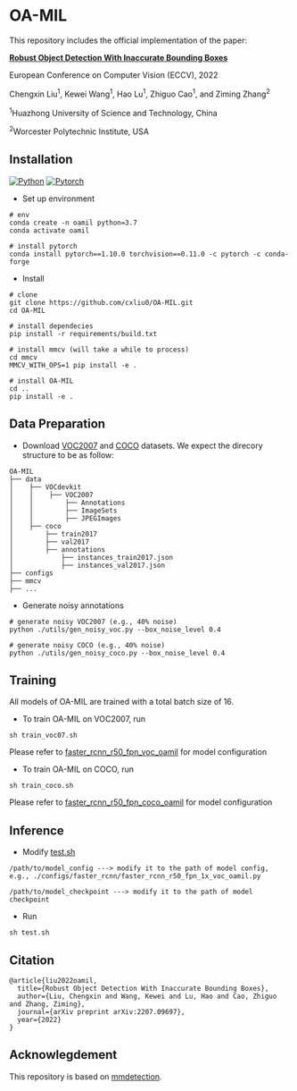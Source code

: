 # OA-MIL

This repository includes the official implementation of the paper:

**[Robust Object Detection With Inaccurate Bounding Boxes](https://arxiv.org/abs/2207.09697)**

European Conference on Computer Vision (ECCV), 2022

Chengxin Liu<sup>1</sup>, Kewei Wang<sup>1</sup>, Hao Lu<sup>1</sup>, Zhiguo Cao<sup>1</sup>, and Ziming Zhang<sup>2</sup>

<sup>1</sup>Huazhong University of Science and Technology, China

<sup>2</sup>Worcester Polytechnic Institute, USA

## Installation

[![Python](https://img.shields.io/badge/python-3.7%20tested-brightgreen)](https://www.python.org/)
[![Pytorch](https://img.shields.io/badge/pytorch-1.4.0%2F1.10.0%20tested-brightgreen)](https://pytorch.org/)

- Set up environment

```
# env
conda create -n oamil python=3.7
conda activate oamil

# install pytorch
conda install pytorch==1.10.0 torchvision==0.11.0 -c pytorch -c conda-forge
```

- Install 

```
# clone 
git clone https://github.com/cxliu0/OA-MIL.git
cd OA-MIL

# install dependecies
pip install -r requirements/build.txt

# install mmcv (will take a while to process)
cd mmcv
MMCV_WITH_OPS=1 pip install -e . 

# install OA-MIL
cd ..
pip install -e .
```

## Data Preparation

- Download [VOC2007](https://pjreddie.com/projects/pascal-voc-dataset-mirror/) and [COCO](https://cocodataset.org/#download) datasets. We expect the direcory structure to be as follow:

```
OA-MIL
├── data
│    ├── VOCdevkit
│    │    ├── VOC2007
│    │        ├── Annotations
│    │        ├── ImageSets
│    │        ├── JPEGImages
│    ├── coco
│        ├── train2017
│        ├── val2017
│        ├── annotations
│            ├── instances_train2017.json
│            ├── instances_val2017.json
├── configs
├── mmcv
├── ...
```

- Generate noisy annotations

```
# generate noisy VOC2007 (e.g., 40% noise)
python ./utils/gen_noisy_voc.py --box_noise_level 0.4

# generate noisy COCO (e.g., 40% noise)
python ./utils/gen_noisy_coco.py --box_noise_level 0.4
```

## Training

All models of OA-MIL are trained with a total batch size of 16.

- To train OA-MIL on VOC2007, run

```
sh train_voc07.sh
```

Please refer to [faster_rcnn_r50_fpn_voc_oamil](configs/_base_/models/faster_rcnn_r50_fpn_voc_oamil.py) for model configuration

- To train OA-MIL on COCO, run

```
sh train_coco.sh
```

Please refer to [faster_rcnn_r50_fpn_coco_oamil](configs/_base_/models/faster_rcnn_r50_fpn_coco_oamil.py) for model configuration

## Inference

- Modify [test.sh](test.sh)
```
/path/to/model_config ---> modify it to the path of model config, e.g., ./configs/faster_rcnn/faster_rcnn_r50_fpn_1x_voc_oamil.py

/path/to/model_checkpoint ---> modify it to the path of model checkpoint
```

- Run
```
sh test.sh
```

## Citation

```
@article{liu2022oamil,
  title={Robust Object Detection With Inaccurate Bounding Boxes},
  author={Liu, Chengxin and Wang, Kewei and Lu, Hao and Cao, Zhiguo and Zhang, Ziming},
  journal={arXiv preprint arXiv:2207.09697},
  year={2022}
}
```

## Acknowlegdement

This repository is based on [mmdetection](https://github.com/open-mmlab/mmdetection).

